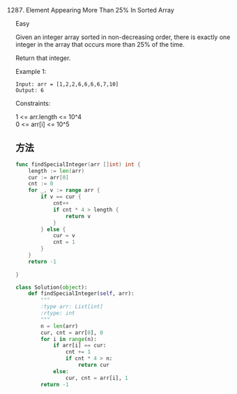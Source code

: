 1287. Element Appearing More Than 25% In Sorted Array


Easy


Given an integer array sorted in non-decreasing order, there is exactly one integer in the array that occurs more than 25% of the time.

Return that integer.

 

Example 1:

```
Input: arr = [1,2,2,6,6,6,6,7,10]
Output: 6
```
 

Constraints:

1 <= arr.length <= 10^4  
0 <= arr[i] <= 10^5

## 方法

```go
func findSpecialInteger(arr []int) int {
    length := len(arr)
    cur := arr[0]
    cnt := 0
    for _, v := range arr {
        if v == cur {
            cnt++
            if cnt * 4 > length {
                return v
            }
        } else {
            cur = v
            cnt = 1
        }
    }
    return -1
    
}
```



```python
class Solution(object):
    def findSpecialInteger(self, arr):
        """
        :type arr: List[int]
        :rtype: int
        """
        n = len(arr)
        cur, cnt = arr[0], 0
        for i in range(n):
            if arr[i] == cur:
                cnt += 1
                if cnt * 4 > n:
                    return cur
            else:
                cur, cnt = arr[i], 1
        return -1

```